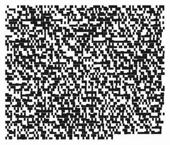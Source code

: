 ▝▃▃▝▝█▞▆▃▚▜▝▝▞▝▊▃▞▃▛▝▄▟▞▃▅▜▜▞▆▞▛▜▅▝▚▟▐▃▜▞▛▜▄▝▟▜▚▃▝▝▉▃▙▜▛▃▜▟▟▞▚▝▜▃▆▜▃▝▆▟▝▟▞▟▆▞▅▟▊▞▅▝▟▃▚▃▞▝▜▜▟▞▞▃▙▟▚▃▙▟█▟▟▛▇▜▃▃▄▝▐▞▟▃▟▝▜▟▛▟▆▟▆▜▄▟▞▟▝▟▅▞▟▞▞▃▟▞▝▃▜▜▚▜▄▃▝▜▙▟█▜▙▞▄▝▝▝▃▃▞▃▅▞▅▃▅▛▐▜▙▝▐▝▚▝▃▞▚▜▅▞▃▟▟▝▝▜▛▜▞▞▞▃▛▃▄▜▜▝▟▟▊▜▅▝▆▟▇▟▟▟█▝▐▟▚▞▃▝▇▞▙▝▞▃▛▝▆▝▛▟▞▃▃▝▚▝▛▝▅▟▞▝▐▝▉▜▃▝▟▟▇▞▃▃▆▟▜▟▛▜▛▝▇▃▜▟▞▟▞▝▉▃▟▟▚▜▜▞▄▃▆▟▇▟▞▞▅▜▛▃▝▝▆▝▉▞▝▝▟▞▙▛▐▃▃▃▟▜▙▃▃▃▟▃▝▃▛▟▃▟▟▟▚▜▝▟▆▜▙▟▟▞▟▟▇▝▟▝▜▞▝▜▄▞▄▜▛▟▃▜▞▞▝▟▟▃▚▞▄▜▙▜▜▞▝▟█▝▛▃▝▝▐▞▄▝▚▝▇▝▝▃▛▜▚▞▆▃▝▝▜▟▟▝▛▃▙▝▅▝▊▞▆▃▄▃▆▃▚▝▆▟▇▃▙▜▚▞▜▝▆▜▅▟▆▜▜▟▆▝█▝▉▞▅▃▄▝▚▞▃▃▞▜▞▝▇▝▊▟▜▟▄▝▛▟▅▟▉▝▞▜▄▟▟▞▟▜▅▜▄▜▜▃▙▃▝▞▃▟▃▃▜▝▆▟▟▝▝▝▄▃▟▟▆▝▆▝▄▜▜▝▇▜▜▞▛▟▄▜▙▝▉▝▞▝▛▟▇▝▛▝▛▟▇▟▟▞▞▃▄▜▜▝█▝▞▃▄▝▅▜▃▜▟▜▅▟▊▜▝▟▇▞▝▞▆▃▙▃▛▝▇▞▄▝▚▞▚▟▉▟▅▝▚▝▚▟▄▝▜▞▛▃▞▞▃▞▄▃▞▃▆▃▟▟▉▝▅▝▇▝▊▃▙▟▇▞▚▝▇▟▛▟▅▞▆▞▚▟▟▞▛▞▜▞▟▜▝▝▟▟▞▝▆▝▝▜▚▝▅▜▜▟▐▟▊▜▛▝▉▝▅▃▄▃▅▞▃▝▟▝▛▝▃▟▛▃▟▝▃▜▃▝▜▝▆▝▛▟▛▝▊▜▜▝▅▃▃▜▛▝▞▜▚▛▇▝▞▜▃▟▚▟▚▝▐▞▙▟▚▛▐▝▃▜▃▞▛▞▜▝▐▝▚▞▝▜▟▟▅▝▊▝▞▞▆▃▛▜▅▞▛▟▅▃▝▝▐▃▄▟▛▟▉▝▝▜▄▃▚▟▟▞▅▟▚▝▛▜▜▝▜▟▚▝▅▟▃▟▄▝▉▝▃▝▛▞▄▃▆▟▊▞▅▞▅▟▄▝▚▝▟▝▊▟▉▜▚▞▄▛▐▝▇▜▜▛▇▃▚▝▅▝▄▝▝▛▐▟▛▞▄▜▜▜▅▜▄▞▃▟▊▞▙▃▞▟█▟▝▟▄▝▜▞▜▝▊▃▚▃▅▟▟▝▚▞▞▃▛▃▅▞▄▝▇▞▝▝▞▃▄▞▛▞▃▝▟▝▃▝▛▝▅▟▟▟▟▝▞▜▛▜▜▟▇▝▊▝█▝▚▜▞▝▞▞▜▟▚▝▞▟▛▞▚▝▉▟▛▜▟▝▆▟▟▃▅▞▜▟▛▟▝▞▅▟▇▛▇▟▜▟▐▝▆▛▐▟▄▞▟▃▛▟▃▜▞▝▜▜▛▜▃▃▛▝▄▞▃▟▅▝▐▃▙▜▞▟▇▃▄▝▇▟▛▞▟▜▝▛▇▟▟▃▜▝▅▜▟▃▜▝█▝▄▝▆▜▚▝▐▟▄▞▞▝▚▝▆▟▇▞▜▃▚▝▝▟▆▜▙▜▟▞▛▜▛▞▛▞▆▜▝▟▃▞▞▝▆▞▙▝▚▞▆▞▃▟▄▝▆▟▝▞▝▞▃▞▞▜▅▝▟▃▝▃▝▟▊▞▝▜▙▝▜▃▞▝▆▝▞▟▄▝█▃▜▝▃▃▟▞▅▃▟▞▅▝▐▟█▞▃▞▟▝▉▞▃▝█▜▟▝█▝▜▝▛▟▝▛▐▟▞▞▜
